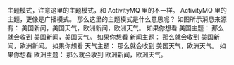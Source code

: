 主题模式，注意这里的主题模式，和 ActivityMQ 里的不一样。 ActivityMQ 里的主题，更像是广播模式。
那么这里的主题模式是什么意思呢？ 如图所示消息来源有： 美国新闻，美国天气，欧洲新闻，欧洲天气。
如果你想看 美国主题： 那么就会收到 美国新闻，美国天气。
如果你想看 新闻主题： 那么就会收到 美国新闻，欧洲新闻。
如果你想看 天气主题： 那么就会收到 美国天气，欧洲天气。
如果你想看 欧洲主题： 那么就会收到 欧洲新闻，欧洲天气。
